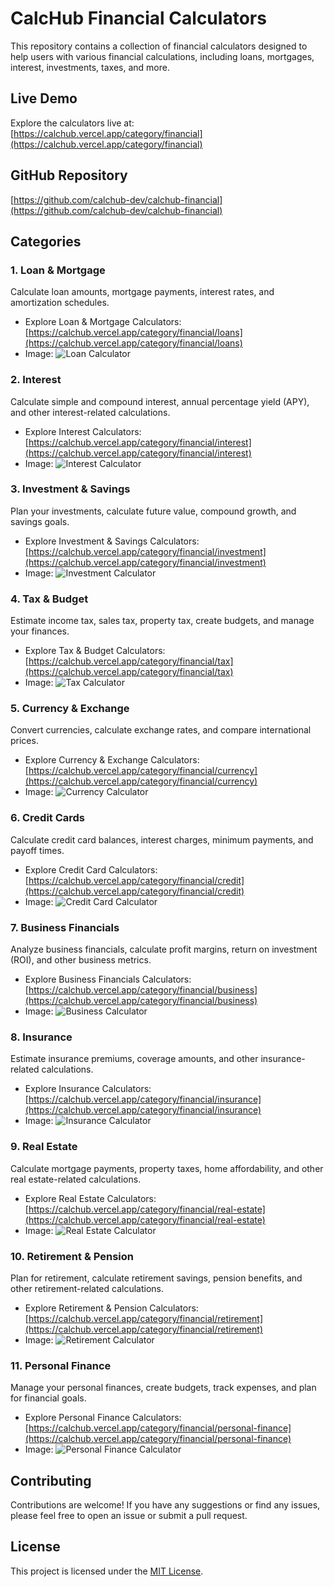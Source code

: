 # CalcHub Financial Calculators

This repository contains a collection of financial calculators designed to help users with various financial calculations, including loans, mortgages, interest, investments, taxes, and more.

## Live Demo

Explore the calculators live at: [https://calchub.vercel.app/category/financial](https://calchub.vercel.app/category/financial)

## GitHub Repository

[https://github.com/calchub-dev/calchub-financial](https://github.com/calchub-dev/calchub-financial)

## Categories

### 1. Loan & Mortgage

Calculate loan amounts, mortgage payments, interest rates, and amortization schedules.

* Explore Loan & Mortgage Calculators: [https://calchub.vercel.app/category/financial/loans](https://calchub.vercel.app/category/financial/loans)
* Image: ![Loan Calculator](https://github.com/calchub-dev/calchub-financial/blob/main/images/loans.png?raw=true)

### 2. Interest

Calculate simple and compound interest, annual percentage yield (APY), and other interest-related calculations.

* Explore Interest Calculators: [https://calchub.vercel.app/category/financial/interest](https://calchub.vercel.app/category/financial/interest)
* Image: ![Interest Calculator](https://github.com/calchub-dev/calchub-financial/blob/main/images/interest.png?raw=true)

### 3. Investment & Savings

Plan your investments, calculate future value, compound growth, and savings goals.

* Explore Investment & Savings Calculators: [https://calchub.vercel.app/category/financial/investment](https://calchub.vercel.app/category/financial/investment)
* Image: ![Investment Calculator](https://github.com/calchub-dev/calchub-financial/blob/main/images/investment.png?raw=true)

### 4. Tax & Budget

Estimate income tax, sales tax, property tax, create budgets, and manage your finances.

* Explore Tax & Budget Calculators: [https://calchub.vercel.app/category/financial/tax](https://calchub.vercel.app/category/financial/tax)
* Image: ![Tax Calculator](https://github.com/calchub-dev/calchub-financial/blob/main/images/tax.png?raw=true)

### 5. Currency & Exchange

Convert currencies, calculate exchange rates, and compare international prices.

* Explore Currency & Exchange Calculators: [https://calchub.vercel.app/category/financial/currency](https://calchub.vercel.app/category/financial/currency)
* Image: ![Currency Calculator](https://github.com/calchub-dev/calchub-financial/blob/main/images/currency.png?raw=true)

### 6. Credit Cards

Calculate credit card balances, interest charges, minimum payments, and payoff times.

* Explore Credit Card Calculators: [https://calchub.vercel.app/category/financial/credit](https://calchub.vercel.app/category/financial/credit)
* Image: ![Credit Card Calculator](https://github.com/calchub-dev/calchub-financial/blob/main/images/credit.png?raw=true)

### 7. Business Financials

Analyze business financials, calculate profit margins, return on investment (ROI), and other business metrics.

* Explore Business Financials Calculators: [https://calchub.vercel.app/category/financial/business](https://calchub.vercel.app/category/financial/business)
* Image: ![Business Calculator](https://github.com/calchub-dev/calchub-financial/blob/main/images/business.png?raw=true)

### 8. Insurance

Estimate insurance premiums, coverage amounts, and other insurance-related calculations.

* Explore Insurance Calculators: [https://calchub.vercel.app/category/financial/insurance](https://calchub.vercel.app/category/financial/insurance)
* Image: ![Insurance Calculator](https://github.com/calchub-dev/calchub-financial/blob/main/images/insurance.png?raw=true)

### 9. Real Estate

Calculate mortgage payments, property taxes, home affordability, and other real estate-related calculations.

* Explore Real Estate Calculators: [https://calchub.vercel.app/category/financial/real-estate](https://calchub.vercel.app/category/financial/real-estate)
* Image: ![Real Estate Calculator](https://github.com/calchub-dev/calchub-financial/blob/main/images/real-estate.png?raw=true)

### 10. Retirement & Pension

Plan for retirement, calculate retirement savings, pension benefits, and other retirement-related calculations.

* Explore Retirement & Pension Calculators: [https://calchub.vercel.app/category/financial/retirement](https://calchub.vercel.app/category/financial/retirement)
* Image: ![Retirement Calculator](https://github.com/calchub-dev/calchub-financial/blob/main/images/retirement.png?raw=true)

### 11. Personal Finance

Manage your personal finances, create budgets, track expenses, and plan for financial goals.

* Explore Personal Finance Calculators: [https://calchub.vercel.app/category/financial/personal-finance](https://calchub.vercel.app/category/financial/personal-finance)
* Image: ![Personal Finance Calculator](https://github.com/calchub-dev/calchub-financial/blob/main/images/personal-finance.png?raw=true)

## Contributing

Contributions are welcome! If you have any suggestions or find any issues, please feel free to open an issue or submit a pull request.

## License

This project is licensed under the [MIT License](LICENSE).

